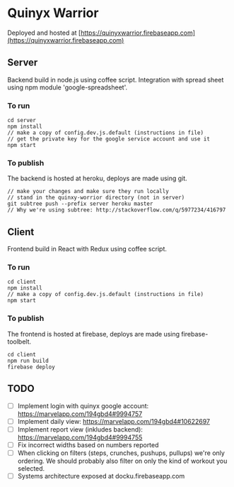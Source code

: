 # Quinyx Warrior

Deployed and hosted at [https://quinyxwarrior.firebaseapp.com](https://quinyxwarrior.firebaseapp.com)

## Server
Backend build in node.js using coffee script. Integration with spread sheet using npm module 'google-spreadsheet'.

### To run
```
cd server
npm install
// make a copy of config.dev.js.default (instructions in file)
// get the private key for the google service account and use it
npm start
```

### To publish
The backend is hosted at heroku, deploys are made using git.

```
// make your changes and make sure they run locally
// stand in the quinxy-worrior directory (not in server)
git subtree push --prefix server heroku master
// Why we're using subtree: http://stackoverflow.com/q/5977234/416797
```

## Client
Frontend build in React with Redux using coffee script.

### To run
```
cd client
npm install
// make a copy of config.dev.js.default (instructions in file)
npm start
```

### To publish
The frontend is hosted at firebase, deploys are made using firebase-toolbelt.

```
cd client
npm run build
firebase deploy
```


## TODO
 - [ ] Implement login with quinyx google account: https://marvelapp.com/194gbd4#9994757
 - [ ] Implement daily view: https://marvelapp.com/194gbd4#10622697
 - [ ] Implement report view (inkludes backend): https://marvelapp.com/194gbd4#9994755
 - [ ] Fix incorrect widths based on numbers reported
 - [ ] When clicking on filters (steps, crunches, pushups, pullups) we're only ordering. We should probably also filter on only the kind of workout you selected. 
 - [ ] Systems architecture exposed at docku.firebaseapp.com
